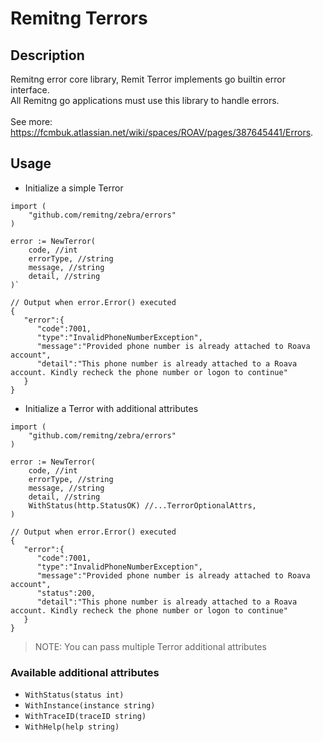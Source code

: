 # Remitng Terrors

## Description
Remitng error core library, Remit Terror implements go builtin error interface.<br>
All Remitng go applications must use this library to handle errors.<br><br>
See more: https://fcmbuk.atlassian.net/wiki/spaces/ROAV/pages/387645441/Errors.


## Usage
- Initialize a simple Terror
```golang
import (
    "github.com/remitng/zebra/errors"
)

error := NewTerror(
    code, //int
    errorType, //string
    message, //string
    detail, //string
)`

// Output when error.Error() executed
{
   "error":{
      "code":7001,
      "type":"InvalidPhoneNumberException",
      "message":"Provided phone number is already attached to Roava account",
      "detail":"This phone number is already attached to a Roava account. Kindly recheck the phone number or logon to continue"
   }
}
```

- Initialize a Terror with additional attributes
```golang
import (
    "github.com/remitng/zebra/errors"
)

error := NewTerror(
    code, //int
    errorType, //string
    message, //string
    detail, //string
    WithStatus(http.StatusOK) //...TerrorOptionalAttrs,
)

// Output when error.Error() executed
{
   "error":{
      "code":7001,
      "type":"InvalidPhoneNumberException",
      "message":"Provided phone number is already attached to Roava account",
      "status":200,
      "detail":"This phone number is already attached to a Roava account. Kindly recheck the phone number or logon to continue"
   }
}
```
>NOTE: You can pass multiple Terror additional attributes

### Available additional attributes
- `WithStatus(status int)`
- `WithInstance(instance string)`
- `WithTraceID(traceID string)`
- `WithHelp(help string)`